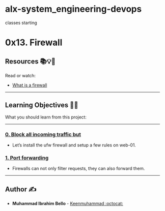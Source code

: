 # alx-system_engineering-devops
classes starting
# 0x13. Firewall

## Resources :books::bulb::rocket:
Read or watch:
* [What is a firewall](https://intranet.hbtn.io/rltoken/QS5iHSDU_woydPRIb68sOw)

---
## Learning Objectives :man_technologist:
What you should learn from this project:

---

### [0. Block all incoming traffic but](./0-block_all_incoming_traffic_but)
* Let’s install the ufw firewall and setup a few rules on web-01.


### [1. Port forwarding](./100-port_forwarding)
* Firewalls can not only filter requests, they can also forward them.

---

## Author :writing_hand:
* **Muhammad Ibrahim Bello** - [Keenmuhammad :octocat:](https://github.com/Keenmuhammad)
